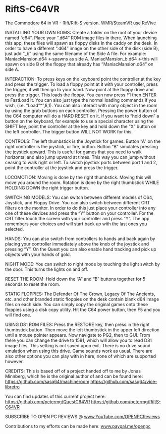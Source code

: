 # RiftS-C64VR
The Commodore 64 in VR - Rift/Rift-S version. WMR/SteamVR use ReVive

INSTALLING YOUR OWN ROMS:
Create a folder on the root of your device named “c64”. Place your “.d64” ROM image files in there. When launching this app, these files will spawn as floppy disks in the caddy on the desk. In order to have a different “.d64” image on the other side of the disk (side B), just add “_b” using the same filename of the Side A file. For example:
ManiacMansion.d64 <-spawns as side A.
ManiacMansion_b.d64 <-this will spawn on side B of the floppy that already has “ManiacMansion.d64” on side A.

INTERACTION:
To press keys on the keyboard point the controller at the key and press the trigger.
To load a floppy point at it with your controller, press the trigger, it will then go to your hand. Now point at the floppy drive and press the trigger. This loads the floppy. You can now press F1 then ENTER to FastLoad it. You can also just type the normal loading commands if you wish, (i.e. “Load”*”,8,1).
You can also interact with many object in the room by using the grab buttons on each controller.
Pressing the power button of the C64 computer will do a HARD RESET on it.
If you want to “hold down” a button on the keyboard, for example to use a special character using the SHIFT key, point the controller at the key and hold down the “X” button on the left controller. The trigger button WILL NOT WORK for this.

CONTROLS:
The left thumbstick is the Joystick for games. Button “A” on the right controller is the joystick, or fire, button. Button “B” simulates pressing the joystick upward. This is useful for games that you need to walk horizontal and also jump upward at times. This way you can jump without ceasing to walk right or left.
To switch joystick ports between port 1 and 2, point the controller at the joystick and press the trigger.

LOCOMOTION:
Moving is done by the right thumbstick. Moving this will move you around the room.
Rotation is done by the right thumbstick WHILE HOLDING DOWN the right trigger button.

SWITCHING MODELS:
You can switch between different models of C64, Joystick, and Floppy Drive. You can also switch between different CRT filters on the monitor. In order to do this just place your controller into any one of these devices and press the “Y” button on your controller. For the CRT filter touch the screen with your controller and press “Y”. The app remembers your choices and will start back up with the last ones you selected.

HANDS:
You can also switch from controllers to hands and back again by placing your controller immediately above the knob of the joystick and pressing “Y”.
On the Quest you can also enable hand tracking and pick up objects with your hands of gold.

NIGHT MODE:
You can switch to night mode by touching the light switch by the door. This turns the lights on and off.

RESET THE ROOM:
Hold down the “A” and “B” buttons together for 5 seconds to reset the room.

STATIC FLOPPIES:
The Defender Of The Crown, Legacy Of The Ancients, etc. and other branded static floppies on the desk contain blank d64 image files on each side. You can simply copy the original games onto these floppies using a disk copy utility. Hit the C64 power button, then F5 and you will find one.

USING D81 ROM FILES:
Press the RESTORE key, then press in the right thumbstick button. Then move the left thumbstick in the upper left direction until a mouse pointer appears. Now navigate to PG2, then to GUI. From there you can change the drive to 1581, which will allow you to read D81 image files. This setting is not saved upon exit. There is no drive sound emulation when using this drive. Game sounds work as usual. There are also other options you can play with in here, none of which are supported however.

CREDITS:
This is based off of a project handed off to me by Jonas Minnberg, which he is the original author of and can be found here:
https://github.com/sasq64/machineroom
https://github.com/sasq64/vice-libretro

You can find updates of this current project here:
https://github.com/petermg/QuestC64VR
https://github.com/petermg/RiftS-C64VR

SUBSCRIBE TO OPEN PC REVIEWS @ www.YouTube.com/OPENPCReviews

Contributions to my efforts can be made here:
www.paypal.me/openpc
